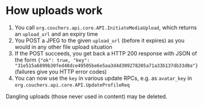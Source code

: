 # How uploads work

1. You call `org.couchers.api.core.API.InitiateMediaUpload`, which returns an `upload_url` and an expiry time
2. You POST a JPEG to the given `upload_url` (before it expires) as you would in any other file upload situation
3. If the POST succeeds, you get back a HTTP 200 response with JSON of the form `{"ok": true, "key": "31e515a6899b30fed40dce49505be6e5aa3d4d309278205a71a33b137db33d0a"}` (failures give you HTTP error codes)
4. You can now use the `key` in various update RPCs, e.g. as `avatar_key` in `org.couchers.api.core.API.UpdateProfileReq`

Dangling uploads (those never used in content) may be deleted.
